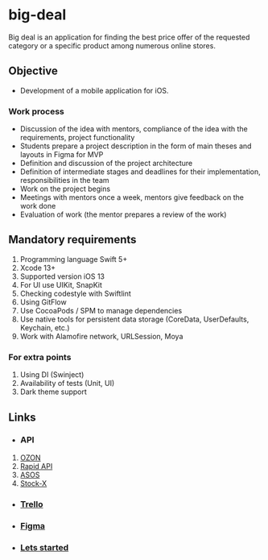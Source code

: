 # big-deal

Big deal is an application for finding the best price offer of the requested category or a specific product among numerous online stores.

## Objective
- Development of a mobile application for iOS.
### Work process
- Discussion of the idea with mentors, compliance of the idea with the requirements, project functionality
- Students prepare a project description in the form of main theses and layouts in Figma for MVP
- Definition and discussion of the project architecture
- Definition of intermediate stages and deadlines for their implementation, responsibilities in the team
- Work on the project begins
- Meetings with mentors once a week, mentors give feedback on the work done
- Evaluation of work (the mentor prepares a review of the work)

 
## Mandatory requirements
1. Programming language Swift 5+
2. Xcode 13+
3. Supported version iOS 13
4. For UI use UIKit, SnapKit
5. Checking codestyle with Swiftlint
6. Using GitFlow
7. Use CocoaPods / SPM to manage dependencies
8. Use native tools for persistent data storage (CoreData, UserDefaults, Keychain, etc.)
9. Work with Alamofire network, URLSession, Moya
### For extra points
1. Using DI (Swinject)
2. Availability of tests (Unit, UI)
3. Dark theme support

## Links

 - ### API
1. [OZON](https://global.ozon.ru/docs/api/intro.html)
2. [Rapid API](https://rapidapi.com/hub/)
3. [ASOS](https://rapidapi.com/apidojo/api/asos2/)
4. [Stock-X](https://rapidapi.com/veilleio-veilleio-default/api/stockx1/)
 - ### [Trello](https://trello.com/invite/b/LoyPored/ba4420315ee9ff1a53a1b9cb0d0449ec/agile-board)
 - ### [Figma](https://www.figma.com/file/JaG4ZRhuDWkAWXue55PKIU/Untitled?node-id=0%3A1)
 - ### [Lets started](https://telegra.ph/Checklist-dlya-nachala-raboty-02-21)
